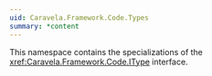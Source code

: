```yaml
---
uid: Caravela.Framework.Code.Types
summary: *content
---
```

This namespace contains the specializations of the <xref:Caravela.Framework.Code.IType> interface.